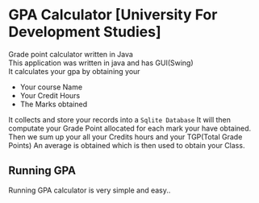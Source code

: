 # GPA Calculator [University For Development Studies]
Grade point calculator written in Java <br/>
This application was written in java and has GUI(Swing)<br/>
It calculates your gpa by obtaining your <br/>
* Your course Name<br/>
* Your Credit Hours<br/>
* The Marks obtained<br/>

It collects and store your records into a `Sqlite Database`
It will then computate your Grade Point allocated for each mark your have obtained.
Then we sum up your all your Credits hours and your TGP(Total Grade Points)
An average is obtained which is then used to obtain your Class.

## Running GPA 
Running GPA calculator is very simple and easy..
